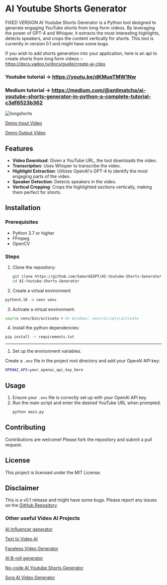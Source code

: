 # AI Youtube Shorts Generator
FIXED VERSION
AI Youtube Shorts Generator is a Python tool designed to generate engaging YouTube shorts from long-form videos. By leveraging the power of GPT-4 and Whisper, it extracts the most interesting highlights, detects speakers, and crops the content vertically for shorts. This tool is currently in version 0.1 and might have some bugs.

If you wish to add shorts generation into your application, here is an api to create shorts from long form videos :- https://docs.vadoo.tv/docs/guide/create-ai-clips

### Youtube tutorial -> https://youtu.be/dKMueTMW1Nw

### Medium tutorial -> https://medium.com/@anilmatcha/ai-youtube-shorts-generator-in-python-a-complete-tutorial-c3df6523b362

![longshorts](https://github.com/user-attachments/assets/3f5d1abf-bf3b-475f-8abf-5e253003453a)

[Demo Input Video](https://github.com/SamurAIGPT/AI-Youtube-Shorts-Generator/blob/main/videos/Blinken%20Admires%20'Friend%20Jai'%20As%20Indian%20EAM%20Gets%20Savage%20In%20Munich%3B%20'I'm%20Smart%20Enough...'%20%7C%20Watch.mp4)

[Demo Output Video](https://github.com/SamurAIGPT/AI-Youtube-Shorts-Generator/blob/main/Final.mp4)

## Features

- **Video Download**: Given a YouTube URL, the tool downloads the video.
- **Transcription**: Uses Whisper to transcribe the video.
- **Highlight Extraction**: Utilizes OpenAI's GPT-4 to identify the most engaging parts of the video.
- **Speaker Detection**: Detects speakers in the video.
- **Vertical Cropping**: Crops the highlighted sections vertically, making them perfect for shorts.

## Installation

### Prerequisites

- Python 3.7 or higher
- FFmpeg
- OpenCV

### Steps

1. Clone the repository:

   ```bash
   git clone https://github.com/SamurAIGPT/AI-Youtube-Shorts-Generator.git
   cd AI-Youtube-Shorts-Generator
   ```

2. Create a virtual environment

```bash
python3.10 -m venv venv
```

3. Activate a virtual environment:

```bash
source venv/bin/activate # On Windows: venv\Scripts\activate
```

4. Install the python dependencies:

```bash
pip install -r requirements.txt
```

---

1. Set up the environment variables.

Create a `.env` file in the project root directory and add your OpenAI API key:

```bash
OPENAI_API=your_openai_api_key_here
```

## Usage

1. Ensure your `.env` file is correctly set up with your OpenAI API key.
2. Run the main script and enter the desired YouTube URL when prompted:
   ```bash
   python main.py
   ```

## Contributing

Contributions are welcome! Please fork the repository and submit a pull request.

## License

This project is licensed under the MIT License.

## Disclaimer

This is a v0.1 release and might have some bugs. Please report any issues on the [GitHub Repository](https://github.com/SamurAIGPT/AI-Youtube-Shorts-Generator).

### Other useful Video AI Projects

[AI Influencer generator](https://github.com/SamurAIGPT/AI-Influencer-Generator)

[Text to Video AI](https://github.com/SamurAIGPT/Text-To-Video-AI)

[Faceless Video Generator](https://github.com/SamurAIGPT/Faceless-Video-Generator)

[AI B-roll generator](https://github.com/Anil-matcha/AI-B-roll)

[No-code AI Youtube Shorts Generator](https://www.vadoo.tv/clip-youtube-video)

[Sora AI Video Generator](https://www.vadoo.tv/sora-ai-video-generator)
